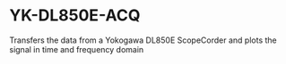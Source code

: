 # YK-DL850E-ACQ
Transfers the data from a Yokogawa DL850E ScopeCorder and plots the signal in time and frequency domain
